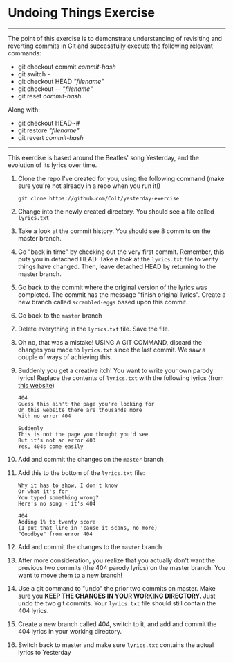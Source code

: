 # Undoing Things Exercise



---
The point of this exercise is to demonstrate understanding of revisiting and reverting commits in Git and successfully execute the following relevant commands:
    
* git checkout commit *commit-hash*
* git switch -
* git checkout HEAD *"filename"*
* git checkout -- *"filename"*
* git reset *commit-hash*

Along with:
* git checkout HEAD~#
* git restore *"filename"*
* git revert *commit-hash*
---

This exercise is based around the Beatles' song Yesterday, and the evolution of its lyrics over time. 

1. Clone the repo I've created for you, using the following command (make sure you're not already in a repo when you run it!)

    ```
    git clone https://github.com/Colt/yesterday-exercise
    ```

1. Change into the newly created directory.  You should see a file called `lyrics.txt`
1. Take a look at the commit history.  You should see 8 commits on the master branch.
1. Go "back in time" by checking out the very first commit.  Remember, this puts you in detached HEAD.  Take a look at the `lyrics.txt` file to verify things have changed.  Then, leave detached HEAD by returning to the master branch.
1. Go back to the commit where the original version of the lyrics was completed.  The commit has the message "finish original lyrics".  Create a new branch called `scrambled-eggs` based upon this commit.
1. Go back to the `master` branch
1. Delete everything in the `lyrics.txt` file.  Save the file.
1. Oh no, that was a mistake!  USING A GIT COMMAND, discard the changes you made to `lyrics.txt` since the last commit. We saw a couple of ways of achieving this.
1. Suddenly you get a creative itch! You want to write your own parody lyrics!  Replace the contents of `lyrics.txt` with the following lyrics (from [this website](http://www.amiright.com/parody/60s/thebeatles1981.shtml))
    
    ```
    404
    Guess this ain't the page you're looking for
    On this website there are thousands more
    With no error 404
    
    Suddenly
    This is not the page you thought you'd see
    But it's not an error 403
    Yes, 404s come easily
    ```
    
1. Add and commit the changes on the `master` branch
1. Add this to the bottom of the `lyrics.txt` file:
    
    ```
    Why it has to show, I don't know
    Or what it's for
    You typed something wrong?
    Here's no song - it's 404
    
    404
    Adding 1% to twenty score
    (I put that line in 'cause it scans, no more)
    "Goodbye" from error 404
    ```
    
1. Add and commit the changes to the `master` branch
1. After more consideration, you realize that you actually don't want the previous two commits (the 404 parody lyrics) on the master branch.  You want to move them to a new branch!
1. Use a git command to "undo" the prior two commits on master.  Make sure you **KEEP THE CHANGES IN YOUR WORKING DIRECTORY.**  Just undo the two git commits.  Your `lyrics.txt` file should still contain the 404 lyrics.
1. Create a new branch called 404, switch to it, and add and commit the 404 lyrics in your working directory.
1. Switch back to master and make sure `lyrics.txt` contains the actual lyrics to Yesterday